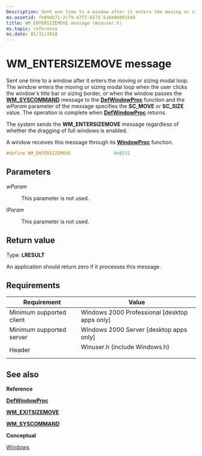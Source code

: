 ```yaml
---
Description: Sent one time to a window after it enters the moving or sizing modal loop.
ms.assetid: fe09db71-2c79-47f2-b575-516e960915d4
title: WM_ENTERSIZEMOVE message (Winuser.h)
ms.topic: reference
ms.date: 05/31/2018
---
```


# WM\_ENTERSIZEMOVE message

Sent one time to a window after it enters the moving or sizing modal loop. The window enters the moving or sizing modal loop when the user clicks the window's title bar or sizing border, or when the window passes the [**WM\_SYSCOMMAND**](../menurc/wm-syscommand.md) message to the [**DefWindowProc**](/windows/desktop/api/winuser/nf-winuser-defwindowproca) function and the *wParam* parameter of the message specifies the **SC\_MOVE** or **SC\_SIZE** value. The operation is complete when [**DefWindowProc**](/windows/desktop/api/winuser/nf-winuser-defwindowproca) returns.

The system sends the **WM\_ENTERSIZEMOVE** message regardless of whether the dragging of full windows is enabled.

A window receives this message through its [**WindowProc**](/previous-versions/windows/desktop/legacy/ms633573(v=vs.85)) function.


```C++
#define WM_ENTERSIZEMOVE                0x0231
```



## Parameters

<dl> <dt>

*wParam* 
</dt> <dd>

This parameter is not used.

</dd> <dt>

*lParam* 
</dt> <dd>

This parameter is not used.

</dd> </dl>

## Return value

Type: **LRESULT**

An application should return zero if it processes this message.

## Requirements



| Requirement | Value |
|-------------------------------------|----------------------------------------------------------------------------------------------------------|
| Minimum supported client<br/> | Windows 2000 Professional \[desktop apps only\]<br/>                                               |
| Minimum supported server<br/> | Windows 2000 Server \[desktop apps only\]<br/>                                                     |
| Header<br/>                   | <dl> <dt>Winuser.h (include Windows.h)</dt> </dl> |



## See also

<dl> <dt>

**Reference**
</dt> <dt>

[**DefWindowProc**](/windows/desktop/api/winuser/nf-winuser-defwindowproca)
</dt> <dt>

[**WM\_EXITSIZEMOVE**](wm-exitsizemove.md)
</dt> <dt>

[**WM\_SYSCOMMAND**](../menurc/wm-syscommand.md)
</dt> <dt>

**Conceptual**
</dt> <dt>

[Windows](windows.md)
</dt> </dl>

 

 
